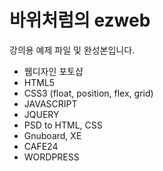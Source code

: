 # 바위처럼의 ezweb

강의용 예제 파일 및 완성본입니다.

- 웹디자인 포토샵
- HTML5
- CSS3  (float, position, flex, grid)
- JAVASCRIPT
- JQUERY
- PSD to HTML, CSS
- Gnuboard, XE
- CAFE24
- WORDPRESS
